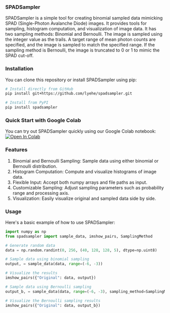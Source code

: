 ### SPADSampler

SPADSampler is a simple tool for creating binomial sampled data mimicking SPAD (Single-Photon Avalanche Diode) images. It provides tools for sampling, histogram computation, and visualization of image data. It has two sampling methods: Binomial and Bernoulli. The image is sampled using the integer value as the trails. A target range of mean photon counts are specified, and the image is sampled to match the specified range. If the sampling method is Bernoulli, the image is truncated to 0 or 1 to mimic the SPAD cut-off.

### Installation

You can clone this repository or install SPADSampler using pip:

```bash
# Install directly from GitHub
pip install git+https://github.com/lyehe/spadsampler.git

# Install from PyPI
pip install spadsampler
```

### Quick Start with Google Colab

You can try out SPADSampler quickly using our Google Colab notebook:
[![Open In Colab](https://colab.research.google.com/assets/colab-badge.svg)](https://githubtocolab.com/lyehe/spadsampler/blob/master/examples.ipynb)

### Features

1. Binomial and Bernoulli Sampling: Sample data using either binomial or Bernoulli distribution.
2. Histogram Computation: Compute and visualize histograms of image data.
3. Flexible Input: Accept both numpy arrays and file paths as input.
4. Customizable Sampling: Adjust sampling parameters such as probability range and processing axis.
5. Visualization: Easily visualize original and sampled data side by side.

### Usage

Here's a basic example of how to use SPADSampler:

```python
import numpy as np
from spadsampler import sample_data, imshow_pairs, SamplingMethod

# Generate random data
data = np.random.randint(0, 256, (40, 128, 128, 5), dtype=np.uint8)

# Sample data using binomial sampling
output, = sample_data(data, range=(-6, -3))

# Visualize the results
imshow_pairs({"Original": data, output})

# Sample data using Bernoulli sampling
output_b, = sample_data(data, range=(-6, -3), sampling_method=SamplingMethod.BERNOULLI)

# Visualize the Bernoulli sampling results
imshow_pairs({"Original": data, output_b})
```

